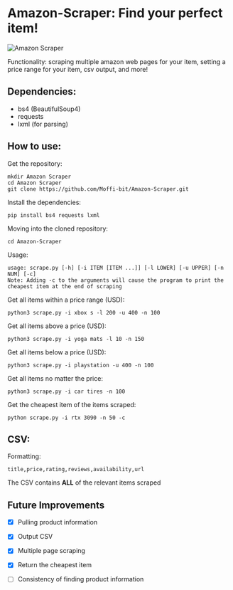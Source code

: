 # Amazon-Scraper: Find your perfect item!

![Amazon Scraper](https://i.imgur.com/Dh9IW25.png)

Functionality: scraping multiple amazon web pages for your item, setting a price range for your item, csv output, and more!

## Dependencies:

* bs4 (BeautifulSoup4)
* requests
* lxml (for parsing)

## How to use:

Get the repository: 

```
mkdir Amazon Scraper
cd Amazon Scraper
git clone https://github.com/Moffi-bit/Amazon-Scraper.git
```

Install the dependencies:

```
pip install bs4 requests lxml
```

Moving into the cloned repository:

```
cd Amazon-Scraper
```

Usage: 

```
usage: scrape.py [-h] [-i ITEM [ITEM ...]] [-l LOWER] [-u UPPER] [-n NUM] [-c]
Note: Adding -c to the arguments will cause the program to print the cheapest item at the end of scraping
```

Get all items within a price range (USD):

```
python3 scrape.py -i xbox s -l 200 -u 400 -n 100
```

Get all items above a price (USD):

```
python3 scrape.py -i yoga mats -l 10 -n 150
```

Get all items below a price (USD):

```
python3 scrape.py -i playstation -u 400 -n 100
```

Get all items no matter the price:

```
python3 scrape.py -i car tires -n 100
```

Get the cheapest item of the items scraped:

```
python scrape.py -i rtx 3090 -n 50 -c
```

## CSV: 

Formatting:

```
title,price,rating,reviews,availability,url
```

The CSV contains **ALL** of the relevant items scraped

## Future Improvements

* [x] Pulling product information
* [x] Output CSV
* [x] Multiple page scraping
* [x] Return the cheapest item 
* [ ] Consistency of finding product information
 
